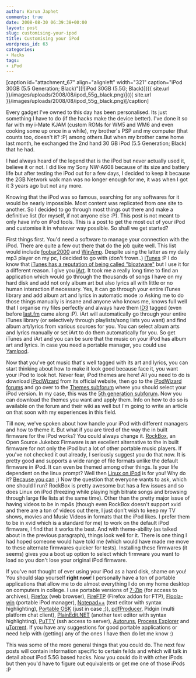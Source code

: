 ```yaml
---
author: Karun Japhet
comments: true
date: 2008-08-30 06:39:38+00:00
layout: post
slug: customising-your-ipod
title: Customising your iPod
wordpress_id: 63
categories:
- Hacks
tags:
- iPod
---
```


[caption id="attachment_67" align="alignleft" width="321" caption="iPod 30GB (5.5 Generation; Black)"][![iPod 30GB (5.5G; Black)]({{ site.url }}/images/uploads/2008/08/ipod_55g_black.png)]({{ site.url }}/images/uploads/2008/08/ipod_55g_black.png)[/caption]

Every gadget I've owned to this day has been personalised. Its just something I have to do (if the hacks make the device better). I've done it so far with my i-Mate KJAM (custom ROMs for WM5 and WM6 and even cooking some up once in a while), my brother's PSP and my computer (that counts too, doesn't it? :P) among others.But when my brother came home last month, he exchanged the 2nd hand 30 GB iPod (5.5 Generation; Black) that he had.

I had always heard of the legend that is the iPod but never actually used it, believe it or not. I did like my Sony NW-A608 because of its size and battery life but after testing the iPod out for a few days, I decided to keep it because the 2GB Network walk man was no longer enough for me, it was when I got it 3 years ago but not any more.

Knowing that the iPod was so famous, searching for any softwares for it would be nearly impossible. Most content was replicated from one site to another. So I decided to go through most things out there and make a definitive list (for myself, if not anyone else :P). This post is not meant to only have info on iPod tools. This is a post to get the most out of your iPod and customise it in whatever way possible. So shall we get started?

First things first. You'd need a software to manage your connection with the iPod. There are quite a few out there that do the job quite well. This list would include [foobar2000](http://foobar2000.org/) and [WinAmp](http://winamp.com/). Despite using the latter as my daily mp3 player on my pc, I decided to go with (don't frown..) [iTunes](http://apple.com/itunes/) :P I do know that [iTunes has a reputation of being called "bloatware"](http://www.google.com/search?q=iTunes+bloatware) but I use it for a different reason. I give you [iArt](http://www.ipodsoft.com/site/pmwiki.php?n=iart.Homepage). It took me a really long time to find an application which would go through the thousands of songs I have on my hard disk and add not only album art but also lyrics all with little or no human interaction if necessary. Yes, it can go through your entire iTunes library and add album art and lyrics in automatic mode :o Asking me to do those things manually is insane and anyone who knows me, knows full well that I organise my files perfectly and always have them [ID3](http://en.wikipedia.org/wiki/ID3) tagged (even before [last.fm](http://last.fm) came along :P). iArt will automatically go through your entire iTunes library (or selectively through playlists/song lists you want) and find album art/lyrics from various sources for you. You can select album arts and lyrics manually or set iArt to do them automatically for you. So get iTunes and iArt and you can be sure that the music on your iPod has album art and lyrics. In case you need a portable manager, you could use [YamIpod](http://yamipod.com).

Now that you've got music that's well tagged with its art and lyrics, you can start thinking about how to make it look good because face it, you want your iPod to look hot. Never fear, iPod themes are here! All you need to do is download [iPodWizard](http://www.ipodwizard.net/wiki/index.php/IPodWizard#Download_iPodWizard) from its official website, then go to the [iPodWizard forums](http://www.ipodwizard.net/index.php) and go over to the [Themes subforum](http://www.ipodwizard.net/forumdisplay.php?f=17) where you should select your iPod version. In my case, this was the [5th generation subforum](http://www.ipodwizard.net/forumdisplay.php?f=94). Now you can download the themes you want and apply them. Info on how to do so is available on the forum and their wiki as well but I'm going to write an article on that soon with my experiences in this field.

Till now, we've spoken about how handle your iPod with different managers and how to theme it. But what if you are tired of the way the in built firmware for the iPod works? You could always change it. [RockBox](http://rockbox.org), an Open Source Jukebox Firmware is an excellent alternative to the in built firmware for not only the iPod but a lot of other portable music players. If you've not checked it out already, I seriously suggest you do that now. It is pretty good and supports a wide range of file formats unlike the default firmware in iPod. It can even be themed among other things. Is your life dependent on the linux prompt? Well then [Linux on iPod](http://ipodlinux.sourceforge.net/index.shtml) is for you! Why do it? [Because you can](http://ipodlinux.sourceforge.net/faq.shtml) ;) Now the question that everyone wants to ask, which one should I run? RockBox is pretty awesome but has a few issues and so does Linux on iPod (freezing while playing high bitrate songs and browsing through large file lists at the same time). Other than the pretty major issue of having videos to be in mp4s (though even RockBox doesn't support xvid and there are a ton of videos out there, I just don't wish to keep my TV shows, movies and Music Videos in formats that the iPod likes. I prefer them to be in xvid which is a standard for me) to work on the default iPod firmware, I find that it works the best. And with theme-ability (as talked about in the previous paragraph), things look well for it.
There is one thing I had hoped someone would have told me (which would have made me move to these alternate firmwares quicker for tests). Installing these firmwares (it seems) gives you a boot up option to select which firmware you want to load so you don't lose your original iPod firmware.

If you've not thought of ever using your iPod as a hard disk, shame on you! You should slap yourself **right now**! I personally have a ton of portable applications that allow me to do almost everything I do on my home desktop on computers in college. I use portable versions of [7-Zip](portableapps.com/apps/utilities/7-zip_portable) (for access to archives), [Firefox](http://portableapps.com/apps/internet/firefox_portable) (web browser), [FireFTP](http://fireftp.mozdev.org/) (Firefox addon for FTP), [Floola-win](http://www.floola.com/modules/wiwimod/) (portable iPod manager), [Notepad++](http://sourceforge.net/projects/notepadpluspe) (text editor with syntax highlighting), [Portable OSK](portableapps.com/apps/accessibility/on-screen_keyboard_portable) (just in case ;)), [pdfProducer](http://www.portablefreeware.com/?id=142), Pidgin (multi platform chat client), [PlainEdit.NET](http://www.softpedia.com/get/PORTABLE-SOFTWARE/Programming/Windows-Portable-Applications-Portable-PlainEditNET.shtml) (another text editor with syntax highlighting), [PuTTY](portableapps.com/apps/internet/putty_portable) (ssh access to server), [Autoruns](http://technet.microsoft.com/en-us/sysinternals/bb963902.aspx), [Process Explorer](http://technet.microsoft.com/en-us/sysinternals/bb896653.aspx) and [uTorrent](http://www.utorrent.com/faq.php#How_can_I_use_.C2.B5Torrent_on_a_USB_key_or_other_removable_drive.3F). If you have any suggestions for good portable applications or need help with (getting) any of the ones I have then do let me know :)

This was some of the more general things that you could do. The next few posts will contain information specific to certain feilds and which will talk in detail about iPod 5.5G based hacks. Now you could do it with other iPods but then you'd have to figure out equivalents or get me one of those iPods :P
